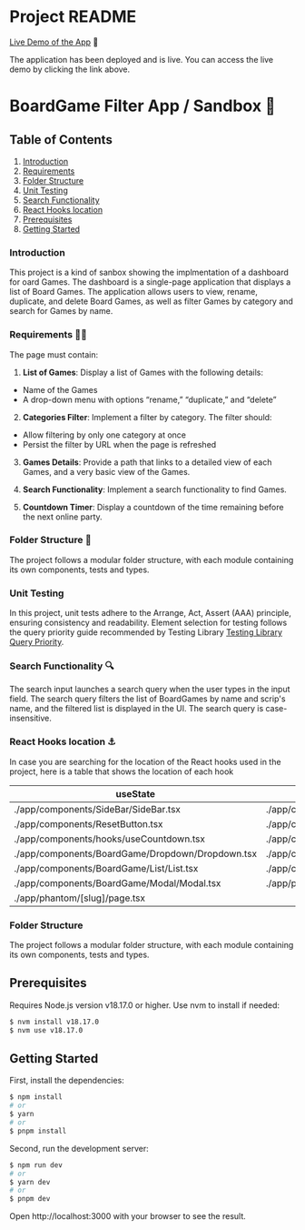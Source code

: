 # Project README

[Live Demo of the App](https://board-games-webapp.vercel.app/) 🚀

The application has been deployed and is live. You can access the live demo by clicking the link above.

# BoardGame Filter App / Sandbox 🚧

## Table of Contents

1. [Introduction](#introduction)
2. [Requirements](#requirements)
3. [Folder Structure](#folder-structure)
4. [Unit Testing](#unit-testing)
5. [Search Functionality](#search-functionality)
6. [React Hooks location](#react-hooks-location)
7. [Prerequisites](#prerequisites)
8. [Getting Started](#getting-started)

### Introduction

This project is a kind of sanbox showing the implmentation of a dashboard for oard Games. The dashboard is a single-page application that displays a list of Board Games. The application allows users to view, rename, duplicate, and delete Board Games, as well as filter Games by category and search for Games by name.

### Requirements 👷‍♀️

The page must contain:

1. **List of Games**: Display a list of Games with the following details:

- Name of the Games
- A drop-down menu with options “rename,” “duplicate,” and “delete”

2. **Categories Filter**: Implement a filter by category. The filter should:

- Allow filtering by only one category at once
- Persist the filter by URL when the page is refreshed

3. **Games Details**: Provide a path that links to a detailed view of each Games, and a very basic view of the Games.

4. **Search Functionality**: Implement a search functionality to find Games.

5. **Countdown Timer**: Display a countdown of the time remaining before the next online party.

### Folder Structure 🏢

The project follows a modular folder structure, with each module containing its own components, tests and types.

### Unit Testing

In this project, unit tests adhere to the Arrange, Act, Assert (AAA) principle, ensuring consistency and readability. Element selection for testing follows the query priority guide recommended by Testing Library [Testing Library Query Priority](https://testing-library.com/docs/queries/about/#priority).

### Search Functionality 🔍

The search input launches a search query when the user types in the input field. The search query filters the list of BoardGames by name and scrip's name, and the filtered list is displayed in the UI. The search query is case-insensitive.

### React Hooks location ⚓️

In case you are searching for the location of the React hooks used in the project, here is a table that shows the location of each hook

| useState                                         | useEffect                                        | useContext                                       | useReducer                           | useRef                                           | useCallback                                |
| ------------------------------------------------ | ------------------------------------------------ | ------------------------------------------------ | ------------------------------------ | ------------------------------------------------ | ------------------------------------------ |
| ./app/components/SideBar/SideBar.tsx             | ./app/contexts/DashboardProvider.tsx             | ./app/components/SideBar/SideBar.tsx             | ./app/contexts/DashboardProvider.tsx | ./app/components/hooks/useCountdown.tsx          | ./app/components/BoardGame/List/List.tsx   |
| ./app/components/ResetButton.tsx                 | ./app/components/SideBar/SideBar.tsx             | ./app/components/ResetButton.tsx                 |                                      | ./app/components/BoardGame/Dropdown/Dropdown.tsx | ./app/components/BoardGame/Modal/Modal.tsx |
| ./app/components/hooks/useCountdown.tsx          | ./app/components/hooks/useCountdown.tsx          | ./app/components/BoardGame/Dropdown/Dropdown.tsx |                                      | ./app/components/BoardGame/Modal/Modal.tsx       |                                            |
| ./app/components/BoardGame/Dropdown/Dropdown.tsx | ./app/components/BoardGame/Dropdown/Dropdown.tsx | ./app/components/BoardGame/List/List.tsx         |                                      |                                                  |                                            |
| ./app/components/BoardGame/List/List.tsx         | ./app/components/BoardGame/Modal/Modal.tsx       | ./app/components/BoardGame/Modal/Modal.tsx       |                                      |                                                  |                                            |
| ./app/components/BoardGame/Modal/Modal.tsx       | ./app/phantom/[slug]/page.tsx                    |                                                  |                                      |                                                  |                                            |
| ./app/phantom/[slug]/page.tsx                    |                                                  |                                                  |                                      |                                                  |                                            |

### Folder Structure

The project follows a modular folder structure, with each module containing its own components, tests and types.

## Prerequisites

Requires Node.js version v18.17.0 or higher. Use nvm to install if needed:

```bash
$ nvm install v18.17.0
$ nvm use v18.17.0
```

## Getting Started

First, install the dependencies:

```bash
$ npm install
# or
$ yarn
# or
$ pnpm install

```

Second, run the development server:

```bash
$ npm run dev
# or
$ yarn dev
# or
$ pnpm dev
```

Open http://localhost:3000 with your browser to see the result.
